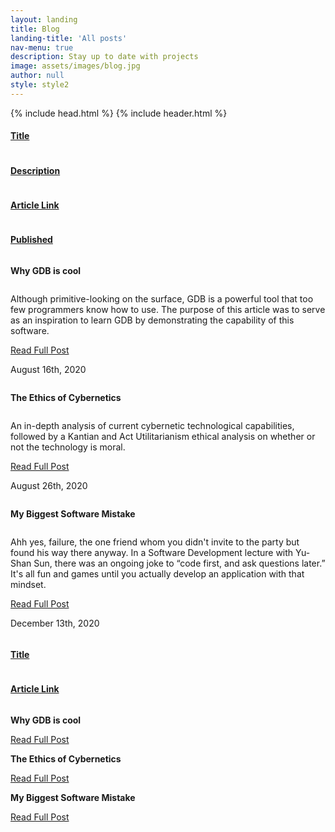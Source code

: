 ```yaml
---
layout: landing
title: Blog
landing-title: 'All posts'
nav-menu: true
description: Stay up to date with projects
image: assets/images/blog.jpg
author: null
style: style2
---
```

<html>
  {% include head.html %}
  <body>
    {% include header.html %} 
    <!-- Main -->
    <div id="main" class="alt">
      <!-- One -->
      <section id="one">
	      <div  id="content-desktop" class="inner">
          <div class="row">
            <div class="2u column"> <u><h4>Title </h4></u></div> 
            <div class="6u column"> <u><h4>Description</h4></u></div>
            <div class="2u column"> <u><h4>Article Link</h4></u></div>
            <div class="2u column"> <u><h4>Published</h4></u></div>
          </div>
          <!-- Why GDB is cool -->
          <div class="row">
            <div class="2u column"> <b><p>Why GDB is cool</p></b> </div> 
            <div class="6u column"><p> Although primitive-looking on the surface, GDB is a powerful tool that too few programmers know how to use. The purpose of this article was to serve as an inspiration to learn GDB by demonstrating the capability of this software. </p></div>
            <div class="2u column"><a href="https://medium.com/@jakemellichamp/why-gdb-is-cool-6981763af302" class="button special small" target="_blank">Read Full Post</a></div>
            <div class="2u column"><p>August 16th, 2020 </p></div>
          </div>
          <!--Ethics of Cybernetics-->
          <div class="row">
            <div class="2u column"> <b><p>The Ethics of Cybernetics</p></b> </div> 
            <div class="6u column"><p> An in-depth analysis of current cybernetic technological capabilities, followed by a Kantian and Act Utilitarianism ethical analysis on whether or not the technology is moral.</p></div>
            <div class="2u column"><a href="https://medium.com/@jakemellichamp/the-ethics-of-cybernetics-4a6cef25b24c" class="button special small" target="_blank">Read Full Post</a></div>
            <div class="2u column"><p>August 26th, 2020 </p></div>
          </div>
          <!-- My Biggest Software Mistake -->
          <div class="row">
            <div class="2u column"> <b><p>My Biggest Software Mistake </p></b> </div> 
            <div class="6u column"> <p> Ahh yes, failure, the one friend whom you didn't invite to the party but found his way there anyway. In a Software Development lecture with Yu-Shan Sun, there was an ongoing joke to “code first, and ask questions later.” It's all fun and games until you actually develop an application with that mindset. </p></div>
            <div class="2u column"><a href="https://jakemellichamp.medium.com/have-a-plan-my-biggest-software-mistake-1469ba760b67" class="button special small" target="_blank">Read Full Post</a></div>
            <div class="2u column"><p>December 13th, 2020 </p></div>
          </div>
	      </div>
        <div  id="content-mobile" class="inner">
          <div class="row">
            <div class="6u column"> <u><h4>Title </h4></u></div> 
            <div class="4u column"> <u><h4>Article Link</h4></u></div>
          </div>
          <div class="row">
            <div class="6u column"> <b><p>Why GDB is cool</p></b> </div> 
            <div class="4u column"><a href="https://medium.com/@jakemellichamp/why-gdb-is-cool-6981763af302" class="button special small" target="_blank">Read Full Post</a></div>
          </div>
          <!--Ethics of Cybernetics-->
          <div class="row">
            <div class="6u column"> <b><p>The Ethics of Cybernetics</p></b> </div> 
            <div class="4u column"><a href="https://medium.com/@jakemellichamp/the-ethics-of-cybernetics-4a6cef25b24c" class="button special small" target="_blank">Read Full Post</a></div>
          </div>
          <!-- My Biggest Software Mistake -->
          <div class="row">
            <div class="6u column"> <b><p>My Biggest Software Mistake </p></b> </div> 
            <div class="4u column"><a href="https://jakemellichamp.medium.com/have-a-plan-my-biggest-software-mistake-1469ba760b67" class="button special small" target="_blank">Read Full Post</a></div>
          </div>
        </div>
      </section>
    </div>


